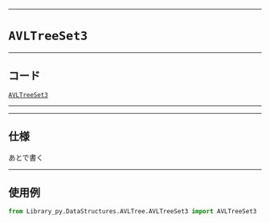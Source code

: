 _____

# `AVLTreeSet3`

_____

## コード

[`AVLTreeSet3`](https://github.com/titan-23/Library_py/blob/main/DataStructures/AVLTree/AVLTreeSet3.py)
<!-- code=https://github.com/titan-23/Library_py/blob/main/DataStructures\AVLTree\AVLTreeSet3.py -->

_____

_____

## 仕様

あとで書く

_____

## 使用例

```python
from Library_py.DataStructures.AVLTree.AVLTreeSet3 import AVLTreeSet3
```
